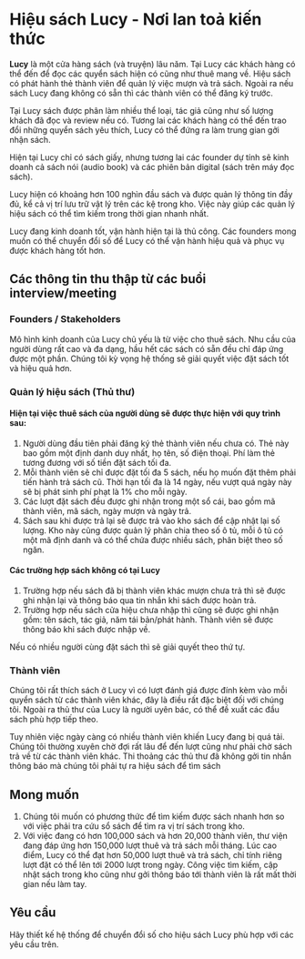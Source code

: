 # Hiệu sách Lucy - Nơi lan toả kiến thức

**Lucy** là một cửa hàng sách (và truyện) lâu năm. Tại Lucy các khách hàng có thể đến để đọc các quyển sách hiện có cũng như thuê mang về. Hiệu sách có phát hành thẻ thành viên để quản lý việc mượn và trả sách. Ngoài ra nếu sách Lucy đang không có sẵn thì các thành viên có thể đăng ký trước.

Tại Lucy sách được phân làm nhiều thể loại, tác giả cũng như số lượng khách đã đọc và review nếu có. Tương lai các khách hàng có thể đến trao đổi những quyển sách yêu thích, Lucy có thể đứng ra làm trung gian gởi nhận sách.

Hiện tại Lucy chỉ có sách giấy, nhưng tương lai các founder dự tính sẽ kinh doanh cả sách nói (audio book) và các phiên bản digital (sách trên máy đọc sách).

Lucy hiện có khoảng hơn 100 nghìn đầu sách và được quản lý thông tin đầy đủ, kể cả vị trí lưu trữ vật lý trên các kệ trong kho. Việc này giúp các quản lý hiệu sách có thể tìm kiếm trong thời gian nhanh nhất.

Lucy đang kinh doanh tốt, vận hành hiện tại là thủ công. Các founders mong muốn có thể chuyển đổi số để Lucy có thể vận hành hiệu quả và phục vụ được khách hàng tốt hơn.

## Các thông tin thu thập từ các buổi interview/meeting

### Founders / Stakeholders

Mô hình kinh doanh của Lucy chủ yếu là từ việc cho thuê sách. Nhu cầu của người dùng rất cao và đa dạng, hầu hết các sách có sẵn đều chỉ đáp ứng được một phần. Chúng tôi kỳ vọng hệ thống sẽ giải quyết việc đặt sách tốt và hiệu quả hơn.

### Quản lý hiệu sách (Thủ thư)

#### Hiện tại việc thuê sách của người dùng sẽ được thực hiện với quy trình sau:
1. Người dùng đầu tiên phải đăng ký thẻ thành viên nếu chưa có. Thẻ này bao gồm một định danh duy nhất, họ tên, số điện thoại. Phí làm thẻ tương đương với số tiền đặt sách tối đa.
2. Mỗi thành viên sẽ chỉ được đặt tối đa 5 sách, nếu họ muốn đặt thêm phải tiến hành trả sách cũ. Thời hạn tối đa là 14 ngày, nếu vượt quá ngày này sẽ bị phát sinh phí phạt là 1% cho mỗi ngày.
3. Các lượt đặt sách đều được ghi nhận trong một sổ cái, bao gồm mã thành viên, mã sách, ngày mượn và ngày trả.
4. Sách sau khi được trả lại sẽ được trả vào kho sách để cập nhật lại số lượng. Kho này cũng được quản lý phân chia theo số ô tủ, mỗi ô tủ có một mã định danh và có thể chứa được nhiều sách, phân biệt theo số ngăn.

#### Các trường hợp sách không có tại Lucy
1. Trường hợp nếu sách đã bị thành viên khác mượn chưa trả thì sẽ được ghi nhận lại và thông báo qua tin nhắn khi sách được hoàn trả.
2. Trường hợp nếu sách cửa hiệu chưa nhập thì cũng sẽ được ghi nhận gồm: tên sách, tác giả, năm tái bản/phát hành. Thành viên sẽ được thông báo khi sách được nhập về.

Nếu có nhiều người cùng đặt sách thì sẽ giải quyết theo thứ tự.

### Thành viên
Chúng tôi rất thích sách ở Lucy vì có lượt đánh giá được đính kèm vào mỗi quyển sách từ các thành viên khác, đây là điều rất đặc biệt đối với chúng tôi. Ngoài ra thủ thư của Lucy là người uyên bác, có thể đề xuất các đầu sách phù hợp tiếp theo.

Tuy nhiên việc ngày càng có nhiều thành viên khiến Lucy đang bị quá tải. Chúng tôi thường xuyên chờ đợi rất lâu để đến lượt cũng như phải chờ sách trả về từ các thành viên khác. Thi thoảng các thủ thư đã không gởi tin nhắn thông báo mà chúng tôi phải tự ra hiệu sách để tìm sách

## Mong muốn

1. Chúng tôi muốn có phương thức để tìm kiếm được sách nhanh hơn so với việc phải tra cứu sổ sách để tìm ra vị trí sách trong kho.
2. Với việc đang có hơn 100,000 sách và hơn 20,000 thành viên, thư viện đang đáp ứng hơn 150,000 lượt thuê và trả sách mỗi tháng. Lúc cao điểm, Lucy có thể đạt hơn 50,000 lượt thuê và trả sách, chỉ tính riêng lượt đặt có thể lên tới 2000 lượt trong ngày. Công việc tìm kiếm, cập nhật sách trong kho cũng như gởi thông báo tới thành viên là rất mất thời gian nếu làm tay.

## Yêu cầu

Hãy thiết kế hệ thống để chuyển đổi số cho hiệu sách Lucy phù hợp với các yêu cầu trên.
